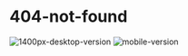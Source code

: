 # 404-not-found
![1400px-desktop-version](https://i.imgur.com/H2YSFV0.jpeg)
![mobile-version](https://i.imgur.com/RElajkt.jpeg)
